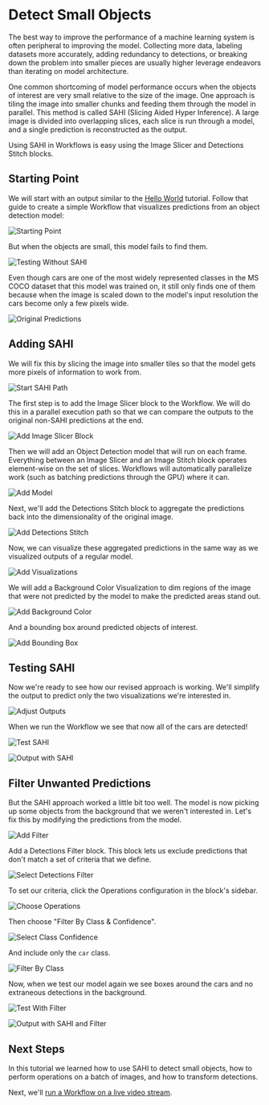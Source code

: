 # Detect Small Objects

The best way to improve the performance of a machine learning system is often
peripheral to improving the model. Collecting more data, labeling datasets
more accurately, adding redundancy to detections, or breaking down the problem
into smaller pieces are usually higher leverage endeavors than iterating on
model architecture.

One common shortcoming of model performance occurs when the objects of interest
are very small relative to the size of the image. One approach is tiling the image
into smaller chunks and feeding them through the model in parallel. This method 
is called SAHI (Slicing Aided Hyper Inference). A large image is divided into
overlapping slices, each slice is run through a model, and a single prediction
is reconstructed as the output.

Using SAHI in Workflows is easy using the Image Slicer and Detections Stitch blocks.

## Starting Point

We will start with an output similar to the [Hello World](hello-world.md) tutorial.
Follow that guide to create a simple Workflow that visualizes predictions from
an object detection model:

![Starting Point](https://media.roboflow.com/workflows/guides/sahi/01-starting-point.webp)

But when the objects are small, this model fails to find them.

![Testing Without SAHI](https://media.roboflow.com/workflows/guides/sahi/02-testing-without-sahi.webp)

Even though cars are one of the most widely represented classes in the MS COCO
dataset that this model was trained on, it still only finds one of them because
when the image is scaled down to the model's input resolution the cars become
only a few pixels wide.

<!-- ![Output Without SAHI](https://media.roboflow.com/workflows/guides/sahi/03-output-without-sahi.webp) -->

![Original Predictions](https://media.roboflow.com/workflows/guides/sahi/original-predictions.jpeg)

## Adding SAHI

We will fix this by slicing the image into smaller tiles so that the model gets
more pixels of information to work from.

![Start SAHI Path](https://media.roboflow.com/workflows/guides/sahi/04-start-sahi-path.webp)

The first step is to add the Image Slicer block to the Workflow. We will do this
in a parallel execution path so that we can compare the outputs to the original
non-SAHI predictions at the end.

<!-- ![Add Image Slicer](https://media.roboflow.com/workflows/guides/sahi/05-add-image-slicer.webp) -->

![Add Image Slicer Block](https://media.roboflow.com/workflows/guides/sahi/06-add-block.webp)

Then we will add an Object Detection model that will run on each frame. Everything
between an Image Slicer and an Image Stitch block operates element-wise on the
set of slices. Workflows will automatically parallelize work (such as batching
predictions through the GPU) where it can.

![Add Model](https://media.roboflow.com/workflows/guides/sahi/07-add-model.webp)

Next, we'll add the Detections Stitch block to aggregate the predictions back into
the dimensionality of the original image.

![Add Detections Stitch](https://media.roboflow.com/workflows/guides/sahi/08-add-detections-stitch.webp)

Now, we can visualize these aggregated predictions in the same way as we
visualized outputs of a regular model.

![Add Visualizations](https://media.roboflow.com/workflows/guides/sahi/09-add-visualizations.webp)

We will add a Background Color Visualization to dim regions of the image that
were not predicted by the model to make the predicted areas stand out.

![Add Background Color](https://media.roboflow.com/workflows/guides/sahi/10-add-background-color.webp)

And a bounding box around predicted objects of interest.

![Add Bounding Box](https://media.roboflow.com/workflows/guides/sahi/11-add-bounding-box.webp)

## Testing SAHI

Now we're ready to see how our revised approach is working. We'll simplify the
output to predict only the two visualizations we're interested in.

![Adjust Outputs](https://media.roboflow.com/workflows/guides/sahi/12-adjust-outputs.webp)

When we run the Workflow we see that now all of the cars are detected!

![Test SAHI](https://media.roboflow.com/workflows/guides/sahi/13-test-sahi.webp)

<!-- ![Output With SAHI](https://media.roboflow.com/workflows/guides/sahi/14-output-with-sahi.webp) -->

![Output with SAHI](https://media.roboflow.com/workflows/guides/sahi/with-sahi.jpeg)

## Filter Unwanted Predictions

But the SAHI approach worked a little bit too well. The model is now picking up
some objects from the background that we weren't interested in. Let's fix this
by modifying the predictions from the model.

![Add Filter](https://media.roboflow.com/workflows/guides/sahi/15-add-filter.webp)

Add a Detections Filter block. This block lets us exclude predictions that don't
match a set of criteria that we define.

![Select Detections Filter](https://media.roboflow.com/workflows/guides/sahi/16-select-detections-filter.webp)

To set our criteria, click the Operations configuration in the block's sidebar.

![Choose Operations](https://media.roboflow.com/workflows/guides/sahi/17-choose-operations.webp)

Then choose "Filter By Class & Confidence".

![Select Class Confidence](https://media.roboflow.com/workflows/guides/sahi/18-select-class-confidence.webp)

And include only the `car` class.

![Filter By Class](https://media.roboflow.com/workflows/guides/sahi/19-filter-by-class.webp)

Now, when we test our model again we see boxes around the cars and no extraneous
detections in the background.

![Test With Filter](https://media.roboflow.com/workflows/guides/sahi/20-test-with-filter.webp)

<!-- ![Output With Filter](https://media.roboflow.com/workflows/guides/sahi/21-output-with-filter.webp) -->

![Output with SAHI and Filter](https://media.roboflow.com/workflows/guides/sahi/with-sahi-and-filter.jpeg)

## Next Steps

In this tutorial we learned how to use SAHI to detect small objects, how to perform
operations on a batch of images, and how to transform detections.

Next, we'll [run a Workflow on a live video stream](/workflows/video_processing/overview.md).
